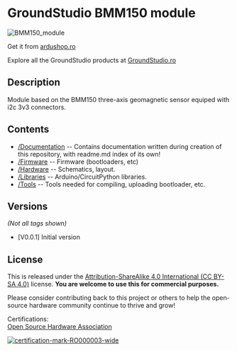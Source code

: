 GroundStudio BMM150 module
====================================
![BMM150_module](https://github.com/GroundStudio/GroundStudio_BMM150_module/assets/77836107/0b39e4d2-e6af-46d0-be42-3dd7c00b4d8f)

Get it from [ardushop.ro](https://ardushop.ro/ro/118-groundstudio)

Explore all the GroundStudio products at [GroundStudio.ro](https://groundstudio.ro/)

Description
-------------------
Module based on the BMM150 three-axis geomagnetic sensor equiped with i2c 3v3 connectors.

Contents
-------------------

* [/Documentation](https://github.com/GroundStudio/GroundStudio_BMM150_module/tree/main/Documentation) -- Contains documentation written during creation of this repository, with readme.md index of its own!
* [/Firmware](https://github.com/GroundStudio/GroundStudio_BMM150_module/tree/main/Firmware) -- Firmware (bootloaders, etc)
* [/Hardware](https://github.com/GroundStudio/GroundStudio_BMM150_module/tree/main/Hardware) -- Schematics, layout.
* [/Libraries](https://github.com/GroundStudio/GroundStudio_BMM150_module/tree/main/Libraries) -- Arduino/CircuitPython libraries. 
* [/Tools](https://github.com/GroundStudio/GroundStudio_BMM150_module) -- Tools needed for compiling, uploading bootloader, etc.

Versions
-------------------
*(Not all tags shown)*
* [V0.0.1] Initial version

License
-------------------
This is released under the [Attribution-ShareAlike 4.0 International (CC BY-SA 4.0)](https://creativecommons.org/licenses/by-sa/4.0/) license. 
**You are welcome to use this for commercial purposes.**

Please consider contributing back to this project or others to help the open-source hardware community continue to thrive and grow! 
   
Certifications:   
[Open Source Hardware Association](https://certification.oshwa.org/ro000003.html)

[![certification-mark-RO000003-wide](https://github.com/GroundStudio/GroundStudio_BMM150_module/assets/77836107/d1cea819-71d2-41a9-a2aa-84d27913c22f)](https://certification.oshwa.org/ro000003.html)
